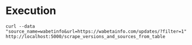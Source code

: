 # Execution

`curl --data "source_name=wabetinfo&url=https://wabetainfo.com/updates/?filter=1" http://localhost:5000/scrape_versions_and_sources_from_table`